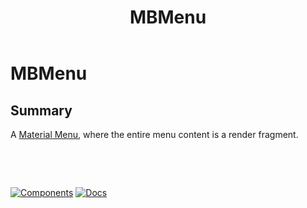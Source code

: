 ﻿---
uid: C.MBMenu
title: MBMenu
---
# MBMenu

## Summary

A [Material Menu](https://github.com/material-components/material-components-web/tree/v8.0.0/packages/mdc-menu#menus), where the entire menu content is a render fragment.

&nbsp;

&nbsp;

[![Components](https://img.shields.io/static/v1?label=Components&message=Core&color=blue)](xref:A.CoreComponents)
[![Docs](https://img.shields.io/static/v1?label=API%20Documentation&message=MBMenu&color=brightgreen)](xref:Material.Blazor.MBMenu)
